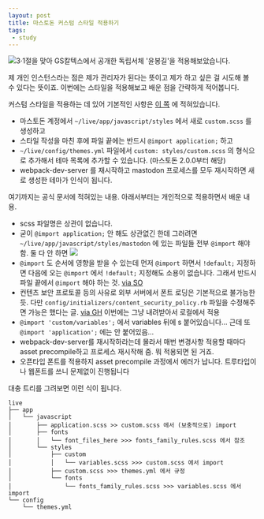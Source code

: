 ```yaml
---
layout: post
title: 마스토돈 커스텀 스타일 적용하기
tags: 
 - study
---
```


![3·1절을 맞아 GS칼텍스에서 공개한 독립서체 '윤봉길'을 적용해보았습니다.](https://canor.synology.me/system/media_attachments/files/000/035/010/original/93c7e42c35029666.png?1551456318)

제 개인 인스턴스라는 점은 제가 관리자가 된다는 뜻이고 제가 하고 싶은 걸 시도해 볼 수 있다는 뜻이죠. 이번에는 스타일을 적용해보고 배운 점을 간략하게 적어봅니다.

커스텀 스타일을 적용하는 데 있어 기본적인 사항은 [이 쪽](https://github.com/tootsuite/documentation/blob/master/Running-Mastodon/Customizing.md) 에 적혀있습니다.

- 마스토돈 계정에서 `~/live/app/javascript/styles` 에서 새로 `custom.scss` 를 생성하고
- 스타일 작성을 마친 후에 파일 끝에는 반드시 `@import application;` 하고
- `~/live/config/themes.yml` 파일에서 `custom: styles/custom.scss` 의 형식으로 추가해서 테마 목록에 추가할 수 있습니다. (마스토돈 2.0.0부터 해당)
- webpack-dev-server 를 재시작하고 mastodon 프로세스를 모두 재시작하면 새로 생성한 테마가 인식이 됩니다.

여기까지는 공식 문서에 적혀있는 내용. 아래서부터는 개인적으로 적용하면서 배운 내용.

- scss 파일명은 상관이 없습니다.
- 굳이 `@import application;` 안 해도 상관없긴 한데 그러려면 `~/live/app/javascript/styles/mastodon` 에 있는 파일들 전부 `@import` 해야 함. 둘 다 안 하면 ![](https://canor.synology.me/system/custom_emojis/images/000/000/174/original/34ad3d8d39554a79.png)
- `@import` 도 순서에 영향을 받을 수 있는데 먼저 `@import` 하면서 `!default;` 지정하면 다음에 오는 `@import` 에서 `!default;` 지정해도 소용이 없습니다. 그래서 반드시 파일 끝에서 `@import` 해야 하는 것. [via SO](https://stackoverflow.com/a/36968517/6058845)
- 컨텐츠 보안 프로토콜 등의 사유로 외부 서버에서 폰트 로딩은 기본적으로 불가능한 듯. 다만 `config/initializers/content_security_policy.rb` 파일을 수정해주면 가능은 했다는 글. [via GH](https://github.com/tootsuite/mastodon/issues/9349)
  이번에는 그냥 내려받아서 로컬에서 적용
- `@import 'custom/variables';` 에서 variables 뒤에 s 붙어있습니다… 근데 또 `@import 'application';` 에는 안 붙어있음…
- webpack-dev-server를 재시작하라는데 몰라서 매번 변경사항 적용할 때마다 asset precompile하고 프로세스 재시작해 줌. 뭐 적용되면 된 거죠.
- 오픈타입 폰트를 적용하지 asset precompile 과정에서 에러가 납니다. 트루타입이나 웹폰트를 쓰니 문제없이 진행됩니다



대충 트리를 그려보면 이런 식이 됩니다.

```
live
├── app
│   └── javascript
│       ├── application.scss >> custom.scss 에서 (보충적으로) import
│       ├── fonts
│       │   └── font_files_here >>> fonts_family_rules.scss 에서 참조
│       └── styles
│           ├── custom
│           │   └── variables.scss >>> custom.scss 에서 import
│           ├── custom.scss >>> themes.yml 에서 규정
│           └── fonts
│               └── fonts_family_rules.scss >>> variables.scss 에서 import
└── config
    └── themes.yml
```

